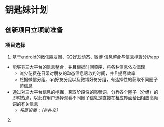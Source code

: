 # 钥匙妹计划

## 创新项目立项前准备

### 项目选择

1. 基于android的微信朋友圈、QQ好友动态、微博 信息整合与信息挖掘分析app
- 能够将三大平台的信息整合，并且根据时间顺序，将各种信息依次呈现
    - 减少花费在日常对朋友的动态信息吸收的时间，并且提高效率
    - 根据微信分组、qq好友分组以及微博好友分组，有选择性的获取不同圈子的信息
- 通过对三大平台信息的挖掘，获取阶段性的高频词，分析各个圈子（分组）的即时热点，以此在用户选择观看不同圈子信息是直接在相应界面给出相应高频词的有关信息
    - *拓展设置：（待补充）*

2. ​